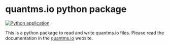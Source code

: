 # quantms.io python package
[![Python application](https://github.com/bigbio/quantms.io/actions/workflows/python-app.yml/badge.svg?branch=dev)](https://github.com/bigbio/quantms.io/actions/workflows/python-app.yml)

This is a python package to read and write quantms.io files. Please read the documentation in the [quantms.io](https://github.com/bigbio/quantms.io) website.